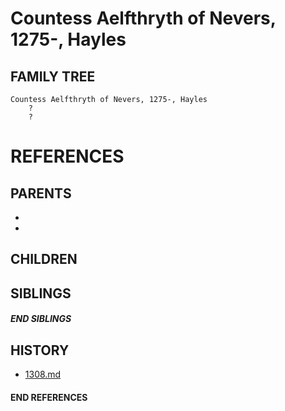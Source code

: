 # Countess Aelfthryth of Nevers, 1275-, Hayles

## FAMILY TREE
```
Countess Aelfthryth of Nevers, 1275-, Hayles
    ?
    ?
```

# REFERENCES

## PARENTS 
* 
* 

## CHILDREN 

## SIBLINGS

##### END SIBLINGS  
## HISTORY
* [1308.md](../h/1308.md)

#### END REFERENCES
